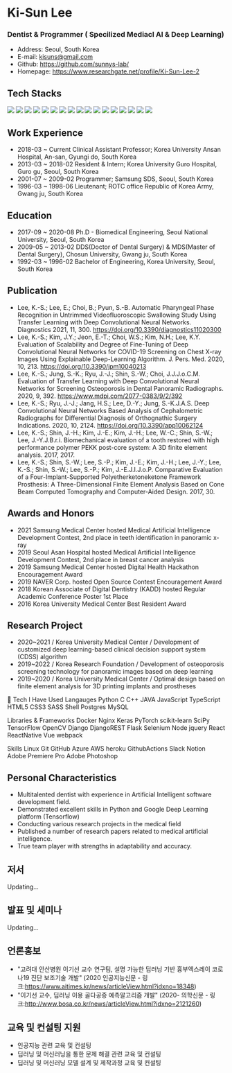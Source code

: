 # Ki-Sun Lee
### Dentist & Programmer ( Specilized Mediacl AI & Deep Learning)
- Address:  Seoul, South Korea
- E-mail:   kisuns@gmail.com
- Github:   https://github.com/sunnys-lab/
- Homepage: https://www.researchgate.net/profile/Ki-Sun-Lee-2



## Tech Stacks
<img src="https://img.shields.io/badge/Python-3766AB?style=flat-square&logo=Python&logoColor=white"/></a>
<img src="https://img.shields.io/badge/JAVA-007396?style=for-the-badge&logo=java&logoColor=white">
<img src="https://img.shields.io/badge/Spring-6DB33F?style=for-the-badge&logo=Spring&logoColor=white">
<img src="https://img.shields.io/badge/oracle-F80000?style=for-the-badge&logo=oracle&logoColor=white">
<img src="https://img.shields.io/badge/mysql-4479A1?style=for-the-badge&logo=mysql&logoColor=white">
<img src="https://img.shields.io/badge/mariaDB-003545?style=for-the-badge&logo=mariaDB&logoColor=white">
<img src="https://img.shields.io/badge/javascript-F7DF1E?style=for-the-badge&logo=javascript&logoColor=black">
<img src="https://img.shields.io/badge/jquery-0769AD?style=for-the-badge&logo=jquery&logoColor=white">
<img src="https://img.shields.io/badge/react-61DAFB?style=for-the-badge&logo=react&logoColor=black">
<img src="https://img.shields.io/badge/vue.js-4FC08D?style=for-the-badge&logo=vue.js&logoColor=white">
<img src="https://img.shields.io/badge/html-E34F26?style=for-the-badge&logo=html5&logoColor=white">
<img src="https://img.shields.io/badge/css-1572B6?style=for-the-badge&logo=css3&logoColor=white">
<img src="https://img.shields.io/badge/bootstrap-7952B3?style=for-the-badge&logo=bootstrap&logoColor=white">
<img src="https://img.shields.io/badge/github-181717?style=for-the-badge&logo=github&logoColor=white">
<img src="https://img.shields.io/badge/linux-FCC624?style=for-the-badge&logo=linux&logoColor=black">
<img src="https://img.shields.io/badge/aws-232F3E?style=for-the-badge&logo=aws&logoColor=white">
<img src="https://img.shields.io/badge/apache tomcat-F8DC75?style=for-the-badge&logo=apachetomcat&logoColor=white">

## Work Experience
- 2018-03 ~ Current    Clinical Assistant Professor; Korea University Ansan Hospital, An-san, Gyungi do, South Korea
- 2013-03 ~ 2018-02    Resident & Intern; Korea University Guro Hospital, Guro gu, Seoul, South Korea
- 2001-07 ~ 2009-02    Programmer; Samsung SDS, Seoul, South Korea
- 1996-03 ~ 1998-06    Lieutenant; ROTC office Republic of Korea Army, Gwang ju, South Korea

## Education
- 2017-09 ~ 2020-08 Ph.D - Biomedical Engineering, Seoul National University, Seoul, South Korea
- 2009-05 ~ 2013-02 DDS(Doctor of Dental Surgery) & MDS(Master of Dental Surgery), Chosun University, Gwang ju, South Korea
- 1992-03 ~ 1996-02 Bachelor of Engineering, Korea University, Seoul, South Korea

## Publication
-	Lee, K.-S.; Lee, E.; Choi, B.; Pyun, S.-B. Automatic Pharyngeal Phase Recognition in Untrimmed Videofluoroscopic Swallowing Study Using Transfer Learning with Deep Convolutional Neural Networks. Diagnostics 2021, 11, 300. https://doi.org/10.3390/diagnostics11020300
-	Lee, K.-S.; Kim, J.Y.; Jeon, E.-T.; Choi, W.S.; Kim, N.H.; Lee, K.Y. Evaluation of Scalability and Degree of Fine-Tuning of Deep Convolutional Neural Networks for COVID-19 Screening on Chest X-ray Images Using Explainable Deep-Learning Algorithm. J. Pers. Med. 2020, 10, 213. https://doi.org/10.3390/jpm10040213
-	Lee, K.-S.; Jung, S.-K.; Ryu, J.-J.; Shin, S.-W.; Choi, J.J.J.o.C.M. Evaluation of Transfer Learning with Deep Convolutional Neural Networks for Screening Osteoporosis in Dental Panoramic Radiographs. 2020, 9, 392. https://www.mdpi.com/2077-0383/9/2/392
-	Lee, K.-S.; Ryu, J.-J.; Jang, H.S.; Lee, D.-Y.; Jung, S.-K.J.A.S. Deep Convolutional Neural Networks Based Analysis of Cephalometric Radiographs for Differential Diagnosis of Orthognathic Surgery Indications. 2020, 10, 2124. https://doi.org/10.3390/app10062124
-	Lee, K.-S.; Shin, J.-H.; Kim, J.-E.; Kim, J.-H.; Lee, W.-C.; Shin, S.-W.; Lee, J.-Y.J.B.r.i. Biomechanical evaluation of a tooth restored with high performance polymer PEKK post-core system: A 3D finite element analysis. 2017, 2017.
-	Lee, K.-S.; Shin, S.-W.; Lee, S.-P.; Kim, J.-E.; Kim, J.-H.; Lee, J.-Y.; Lee, K.-S.; Shin, S.-W.; Lee, S.-P.; Kim, J.-E.J.I.J.o.P. Comparative Evaluation of a Four-Implant-Supported Polyetherketoneketone Framework Prosthesis: A Three-Dimensional Finite Element Analysis Based on Cone Beam Computed Tomography and Computer-Aided Design. 2017, 30.

## Awards and Honors
- 2021 Samsung Medical Center hosted Medical Artificial Intelligence Development Contest, 2nd place in teeth identification in panoramic x-ray
- 2019 Seoul Asan Hospital hosted Medical Artificial Intelligence Development Contest, 2nd place in breast cancer analysis
- 2019 Samsung Medical Center hosted Digital Health Hackathon Encouragement Award
- 2019 NAVER Corp. hosted Open Source Contest Encouragement Award
- 2018 Korean Associate of Digital Dentistry (KADD) hosted Regular Academic Conference Poster 1st Place
- 2016 Korea University Medical Center Best Resident Award

## Research Project
- 2020~2021 / Korea University Medical Center / Development of customized deep learning-based clinical decision support system (CDSS) algorithm
- 2019~2022 / Korea Research Foundation / Development of osteoporosis screening technology for panoramic images based on deep learning
- 2019~2020 / Korea University Medical Center / Optimal design based on finite element analysis for 3D printing implants and prostheses


🔧 Tech I Have Used
Langauges
Python C C++ JAVA JavaScript TypeScript HTML5 CSS3 SASS Shell Postgres MySQL

Libraries & Frameworks
Docker Nginx Keras PyTorch scikit-learn SciPy TensorFlow OpenCV Django DjangoREST Flask Selenium Node jquery React ReactNative Vue webpack

Skills
Linux Git GitHub Azure AWS heroku GithubActions Slack Notion Adobe Premiere Pro Adobe Photoshop

## Personal Characteristics
-	Multitalented dentist with experience in Artificial Intelligent software development field. 
-	Demonstrated excellent skills in Python and Google Deep Learning platform (Tensorflow)
-	Conducting various research projects in the medical field
-	Published a number of research papers related to medical artificial intelligence. 
-	True team player with strengths in adaptability and accuracy.


## 저서

Updating...


## 발표 및 세미나

Updating...



## 언론홍보
- "고려대 안산병원 이기선 교수 연구팀, 설명 가능한 딥러닝 기반 흉부엑스레이 코로나19 진단 보조기술 개발" (2020 인공지능신문 - 링크:https://www.aitimes.kr/news/articleView.html?idxno=18348)
- "이기선 교수, 딥러닝 이용 골다공증 예측알고리즘 개발" (2020- 의학신문 - 링크:http://www.bosa.co.kr/news/articleView.html?idxno=2121260)


## 교육 및 컨설팅 지원

- 인공지능 관련 교육 및 컨설팅
- 딥러닝 및 머신러닝을 통한 문제 해결 관련 교육 및 컨설팅
- 딥러닝 및 머신러닝 모델 설계 및 제작과정 교육 및 컨설팅
